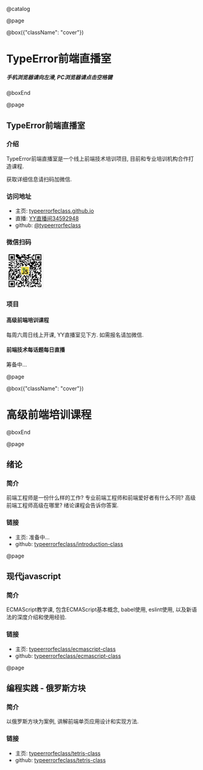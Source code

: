 @catalog

@page

@box({"className": "cover"})
# TypeError前端直播室
##### 手机浏览器请向左滑, PC浏览器请点击空格键
@boxEnd

@page

## TypeError前端直播室

### 介绍

TypeError前端直播室是一个线上前端技术培训项目, 目前和专业培训机构合作打造课程.

获取详细信息请扫码加微信.

### 访问地址

* 主页: [typeerrorfeclass.github.io](https://typeerrorfeclass.github.io)
* 直播: [YY直播间34592948](https://www.yy.com/34592948/34592948)
* github: [@typeerrorfeclass](https://github.com/typeerrorfeclass)

### 微信扫码

![微信二维码](assets/wechat.png)

### 项目

#### 高级前端培训课程
每周六周日线上开课, YY直播室见下方. 如需报名请加微信.

#### 前端技术每话题每日直播
筹备中...

@page

@box({"className": "cover"})
# 高级前端培训课程
@boxEnd

@page

## 绪论

### 简介
前端工程师是一份什么样的工作? 专业前端工程师和前端爱好者有什么不同? 高级前端工程师高级在哪里? 绪论课程会告诉你答案.

### 链接
* 主页: 准备中...
* github: [typeerrorfeclass/introduction-class](https://github.com/typeerrorfeclass/introduction-class)

@page

## 现代javascript

### 简介
ECMAScript教学课, 包含ECMAScript基本概念, babel使用, eslint使用, 以及新语法的深度介绍和使用经验.

### 链接
* 主页: [typeerrorfeclass/ecmascript-class](https://typeerrorfeclass.github.io/ecmascript-class)
* github: [typeerrorfeclass/ecmascript-class](https://github.com/typeerrorfeclass/ecmascript-class)


@page

## 编程实践 - 俄罗斯方块

### 简介
以俄罗斯方块为案例, 讲解前端单页应用设计和实现方法.

### 链接
* 主页: [typeerrorfeclass/tetris-class](https://typeerrorfeclass.github.io/tetris-class)
* github: [typeerrorfeclass/tetris-class](https://github.com/typeerrorfeclass/tetris-class)